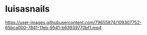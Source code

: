 # luisasnails
https://user-images.githubusercontent.com/79655874/109307752-65bca000-7841-11eb-9541-b63939770bf1.mp4

